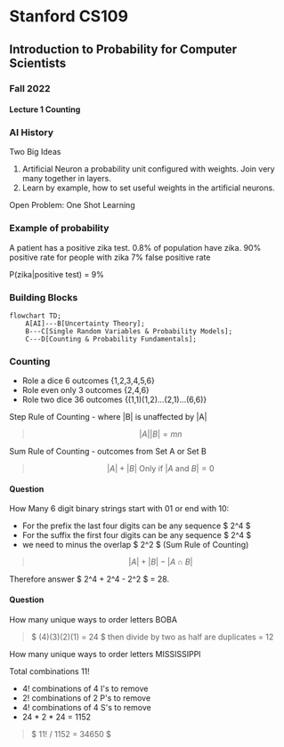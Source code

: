 # Stanford CS109 
## Introduction to Probability for Computer Scientists
### Fall 2022
#### Lecture 1 Counting

### AI History

Two Big Ideas

1. Artificial Neuron a probability unit configured with weights. Join very many together in layers.
2. Learn by example, how to set useful weights in the artificial neurons.

Open Problem: One Shot Learning

### Example of probability

A patient has a positive zika test.
0.8% of population have zika.
90% positive rate for people with zika
7% false positive rate 

P(zika|positive test) = 9% 

### Building Blocks

```mermaid
flowchart TD;
    A[AI]---B[Uncertainty Theory];
    B---C[Single Random Variables & Probability Models];
    C---D[Counting & Probability Fundamentals];
```

### Counting

- Role a dice 6 outcomes {1,2,3,4,5,6}
- Role even only 3 outcomes {2,4,6}
- Role two dice 36 outcomes {(1,1)(1,2)...(2,1)...(6,6)}

Step Rule of Counting - where |B| is unaffected by |A|
> $$ |A||B| = mn $$

Sum Rule of Counting - outcomes from Set A or Set B
> $$ |A| + |B| \text{ Only if } |A \text{ and } B| = 0 $$

#### Question

How Many 6 digit binary strings start with 01 or end with 10:

- For the prefix the last four digits can be any sequence $ 2^4 $ 
- For the suffix the first four digits can be any sequence $ 2^4 $ 
- we need to minus the overlap $ 2^2 $ (Sum Rule of Counting)

> $$ |A| + |B| - |A \cap B| $$

Therefore answer $ 2^4 + 2^4 - 2^2 $ = 28.

#### Question

How many unique ways to order letters BOBA

> $ (4)(3)(2)(1) = 24 $ then divide by two as half are duplicates = 12

How many unique ways to order letters MISSISSIPPI

Total combinations 11!
- 4! combinations of 4 I's to remove
- 2! combinations of 2 P's to remove
- 4! combinations of 4 S's to remove
- 24 * 2 * 24 = 1152

> $ 11! / 1152 = 34650 $

